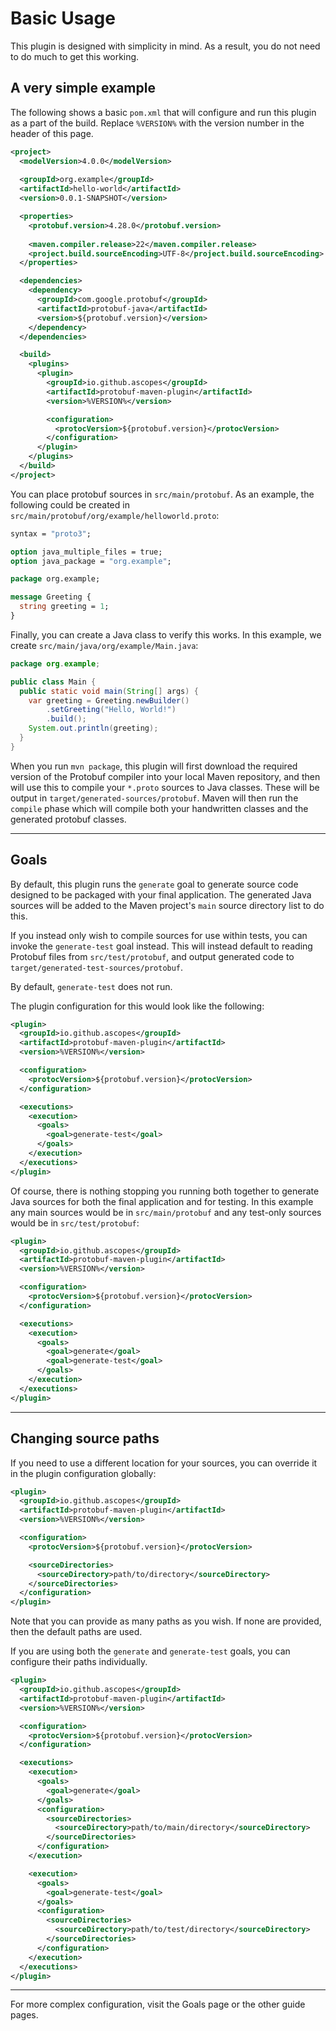# Basic Usage

This plugin is designed with simplicity in mind. As a result, you do not need
to do much to get this working.

## A very simple example

The following shows a basic `pom.xml` that will configure and run this plugin
as a part of the build. Replace `%VERSION%` with the version number in the
header of this page.

```xml
<project>
  <modelVersion>4.0.0</modelVersion>
  
  <groupId>org.example</groupId>
  <artifactId>hello-world</artifactId>
  <version>0.0.1-SNAPSHOT</version>

  <properties>
    <protobuf.version>4.28.0</protobuf.version>
    
    <maven.compiler.release>22</maven.compiler.release>
    <project.build.sourceEncoding>UTF-8</project.build.sourceEncoding>
  </properties>

  <dependencies>
    <dependency>
      <groupId>com.google.protobuf</groupId>
      <artifactId>protobuf-java</artifactId>
      <version>${protobuf.version}</version>
    </dependency>
  </dependencies>

  <build>
    <plugins>
      <plugin>
        <groupId>io.github.ascopes</groupId>
        <artifactId>protobuf-maven-plugin</artifactId>
        <version>%VERSION%</version>

        <configuration>
          <protocVersion>${protobuf.version}</protocVersion>
        </configuration>
      </plugin>
    </plugins>
  </build>
</project>
```

You can place protobuf sources in `src/main/protobuf`. As an example, the following
could be created in `src/main/protobuf/org/example/helloworld.proto`:

```protobuf
syntax = "proto3";

option java_multiple_files = true;
option java_package = "org.example";

package org.example;

message Greeting {
  string greeting = 1;
}
```

Finally, you can create a Java class to verify this works. In this example, we
create `src/main/java/org/example/Main.java`:

```java
package org.example;

public class Main {
  public static void main(String[] args) {
    var greeting = Greeting.newBuilder()
        .setGreeting("Hello, World!")
        .build();
    System.out.println(greeting);
  }
}
```

When you run `mvn package`, this plugin will first download the required version
of the Protobuf compiler into your local Maven repository, and then
will use this to compile your `*.proto` sources to Java classes. These will
be output in `target/generated-sources/protobuf`. Maven will then run the
`compile` phase which will compile both your handwritten classes and the
generated protobuf classes.

---

## Goals

By default, this plugin runs the `generate` goal to generate source code designed
to be packaged with your final application. The generated Java sources will be
added to the Maven project's `main` source directory list to do this.

If you instead only wish to compile sources for use within tests, you can
invoke the `generate-test` goal instead. This will instead default to reading
Protobuf files from `src/test/protobuf`, and output generated code to
`target/generated-test-sources/protobuf`.

By default, `generate-test` does not run.

The plugin configuration for this would look like the following:

```xml
<plugin>
  <groupId>io.github.ascopes</groupId>
  <artifactId>protobuf-maven-plugin</artifactId>
  <version>%VERSION%</version>

  <configuration>
    <protocVersion>${protobuf.version}</protocVersion>
  </configuration>

  <executions>
    <execution>
      <goals>
        <goal>generate-test</goal>
      </goals>
    </execution>
  </executions>
</plugin>
```

Of course, there is nothing stopping you running both together to generate
Java sources for both the final application and for testing. In this example
any main sources would be in `src/main/protobuf` and any test-only sources
would be in `src/test/protobuf`:

```xml
<plugin>
  <groupId>io.github.ascopes</groupId>
  <artifactId>protobuf-maven-plugin</artifactId>
  <version>%VERSION%</version>

  <configuration>
    <protocVersion>${protobuf.version}</protocVersion>
  </configuration>

  <executions>
    <execution>
      <goals>
        <goal>generate</goal>
        <goal>generate-test</goal>
      </goals>
    </execution>
  </executions>
</plugin>
```

---

## Changing source paths

If you need to use a different location for your sources, you can override
it in the plugin configuration globally:

```xml
<plugin>
  <groupId>io.github.ascopes</groupId>
  <artifactId>protobuf-maven-plugin</artifactId>
  <version>%VERSION%</version>

  <configuration>
    <protocVersion>${protobuf.version}</protocVersion>

    <sourceDirectories>
      <sourceDirectory>path/to/directory</sourceDirectory>
    </sourceDirectories>
  </configuration>
</plugin>
```

Note that you can provide as many paths as you wish. If none are provided, then
the default paths are used.

If you are using both the `generate` and `generate-test` goals, you can
configure their paths individually.

```xml
<plugin>
  <groupId>io.github.ascopes</groupId>
  <artifactId>protobuf-maven-plugin</artifactId>
  <version>%VERSION%</version>

  <configuration>
    <protocVersion>${protobuf.version}</protocVersion>
  </configuration>

  <executions>
    <execution>
      <goals>
        <goal>generate</goal>
      </goals>
      <configuration>
        <sourceDirectories>
          <sourceDirectory>path/to/main/directory</sourceDirectory>
        </sourceDirectories>  
      </configuration>
    </execution>

    <execution>
      <goals>
        <goal>generate-test</goal>
      </goals>
      <configuration>
        <sourceDirectories>
          <sourceDirectory>path/to/test/directory</sourceDirectory>
        </sourceDirectories>  
      </configuration>
    </execution>
  </executions>
</plugin>
```

---

For more complex configuration, visit the Goals page or the other guide pages.
